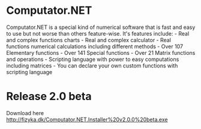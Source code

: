 # Computator.NET
Computator.NET is a special kind of numerical software that is fast and easy to use but not worse than others feature-wise. It's features include:  - Real and complex functions charts   - Real and complex calculator   - Real functions numerical calculations including different methods   - Over 107 Elementary functions   - Over 141 Special functions   - Over 21 Matrix functions and operations   - Scripting language with power to easy computations including matrices   - You can declare your own custom functions with scripting language

# Release 2.0 beta
Download here http://fizyka.dk/Computator.NET.Installer%20v2.0.0%20beta.exe
